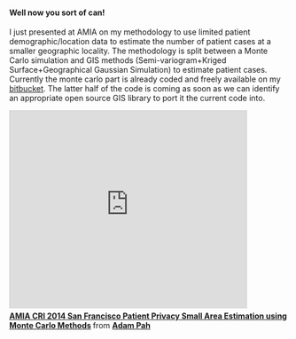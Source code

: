 <!-- 
.. title: Ever wanted to estimate small area effects in health data?
.. slug: ever-wanted-to-estimate-small-area-effects-in-health-data
.. date: 2014-04-11 08:00:27 UTC-05:00
.. tags: 
.. category: 
.. link: 
.. description: 
.. type: text
-->

<h4>
Well now you sort of can!
</h4>

<p>
I just presented at AMIA on my methodology to use limited patient demographic/location data to estimate the number of patient cases at a smaller geographic locality. The methodology is split between a Monte Carlo simulation and GIS methods (Semi-variogram+Kriged Surface+Geographical Gaussian Simulation) to estimate patient cases. Currently the monte carlo part is already coded and freely available on my <a href='https://bitbucket.org/adamrpah/geographic-record-disaggregation'>bitbucket</a>. The latter half of the code is coming as soon as we can identify an appropriate open source GIS library to port it the current code into.
</p>

<!-- TEASER_END -->

<iframe src="http://www.slideshare.net/slideshow/embed_code/33430482" width="427" height="356" frameborder="0" marginwidth="0" marginheight="0" scrolling="no" style="border:1px solid #CCC; border-width:1px 1px 0; margin-bottom:5px; max-width: 100%;" allowfullscreen> </iframe> <div style="margin-bottom:5px"> <strong> <a href="https://www.slideshare.net/AdamPah/amia-cri-2014-san-francisco-patient-privacy-small-area-estimation-using-monte-carlo-methods" title="AMIA CRI 2014 San Francisco Patient Privacy Small Area Estimation using Monte Carlo Methods" target="_blank">AMIA CRI 2014 San Francisco Patient Privacy Small Area Estimation using Monte Carlo Methods</a> </strong> from <strong><a href="http://www.slideshare.net/AdamPah" target="_blank">Adam Pah</a></strong> </div>
